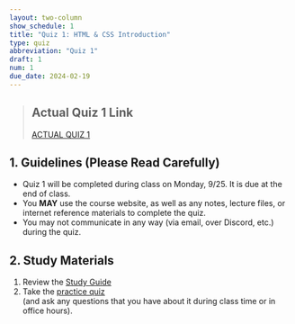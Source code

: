 ```yaml
---
layout: two-column
show_schedule: 1
title: "Quiz 1: HTML & CSS Introduction"
type: quiz
abbreviation: "Quiz 1"
draft: 1
num: 1
due_date: 2024-02-19
---
```



> ## Actual Quiz 1 Link
> [ACTUAL QUIZ 1](../activities/quiz01)

## 1. Guidelines (Please Read Carefully)
* Quiz 1 will be completed during class on Monday, 9/25. It is due at the end of class.
* You **MAY** use the course website, as well as any notes, lecture files, or internet reference materials to complete the quiz.
* You may not communicate in any way (via email, over Discord, etc.) during the quiz.

## 2. Study Materials
1. Review the <a href="https://docs.google.com/document/d/1pghuzcrv5KAg9wrsLvzMLOnPyyMnFKwlFmkk6bzPHaU/edit?usp=sharing" target="_blank">Study Guide</a>
2. Take the [practice quiz](../activities/practice-quiz01) <br>(and ask any questions that you have about it during class time or in office hours).
